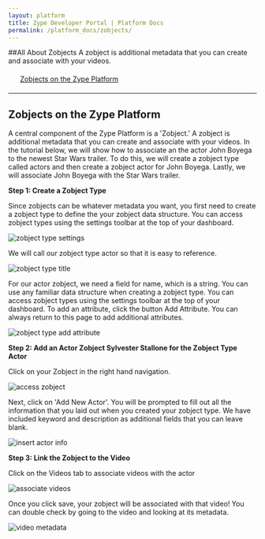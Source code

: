 ```yaml
---
layout: platform
title: Zype Developer Portal | Platform Docs
permalink: /platform_docs/zobjects/
---
```

##All About Zobjects
A zobject is additional metadata that you can create and associate with your videos.

<div style="width: 100%;">
  <div style="margin: 20px;"><span class="fa fa-file-text" style="margin-right: 4px;"></span>
    <a href="#1">
    Zobjects on the Zype Platform</a>
  </div>
</div>

<hr id="1">

## Zobjects on the Zype Platform
A central component of the Zype Platform is a 'Zobject.' A zobject is additional
metadata that you can create and associate with your videos. In the tutorial below,
we will show how to associate an the actor John Boyega to the newest Star Wars trailer.
To do this, we will create a zobject type called actors and then create a zobject actor for John Boyega.
Lastly, we will associate John Boyega with the Star Wars trailer.

**Step 1: Create a Zobject Type**

Since zobjects can be whatever metadata you want, you first need to create a zobject type
to define the your zobject data structure. You can access zobject types using the
settings toolbar at the top of your dashboard.

![zobject type settings]({{site.url}}assets/Zobjects/nav_zobject.png)

We will call our zobject type actor so that it is easy to reference.

![zobject type title]({{site.url}}assets/Zobjects/new_zobject.png)

For our actor zobject, we need a field for name, which is a string.
You can use any familiar data structure when creating a zobject type.
You can access zobject types using the settings toolbar at the top of your dashboard. To add an attribute,
click the button Add Attribute. You can always return to this page to add additional
attributes.

![zobject type add attribute]({{site.url}}assets/Zobjects/new_attribute.png)

**Step 2: Add an Actor Zobject Sylvester Stallone for the Zobject Type Actor**

Click on your Zobject in the right hand navigation.

![access zobject]({{site.url}}assets/Zobjects/actors_nav.png)

Next, click on 'Add New Actor'. You will be prompted to fill out all the information
that you laid out when you created your zobject type. We have included keyword
and description as additional fields that you can leave blank.

![insert actor info]({{site.url}}assets/Zobjects/stallone_actor.png)

**Step 3: Link the Zobject to the Video**

Click on the Videos tab to associate videos with the actor

![associate videos]({{site.url}}assets/Zobjects/select_movie.png)

Once you click save, your zobject will be associated with that video! You can double
check by going to the video and looking at its metadata.

![video metadata]({{site.url}}assets/Zobjects/video_assoc.png)
